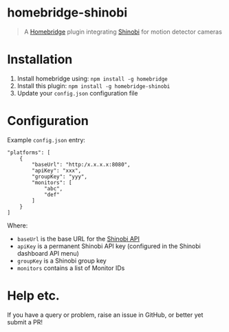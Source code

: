 # homebridge-shinobi
> A [Homebridge](https://github.com/nfarina/homebridge) plugin integrating [Shinobi](https://shinobi.video) for motion detector cameras

# Installation
1. Install homebridge using: `npm install -g homebridge`
2. Install this plugin: `npm install -g homebridge-shinobi`
3. Update your `config.json` configuration file

# Configuration
Example `config.json` entry:

```
"platforms": [
    {
        "baseUrl": "http:/x.x.x.x:8080",
        "apiKey": "xxx",
        "groupKey": "yyy",
        "monitors": [
            "abc",
            "def"
        ]
    }
]
```
Where:

* `baseUrl` is the base URL for the [Shinobi API](https://shinobi.video/docs/api)
* `apiKey` is a permanent Shinobi API key (configured in the Shinobi dashboard API menu)
* `groupKey` is a Shinobi group key
* `monitors` contains a list of Monitor IDs

# Help etc.

If you have a query or problem, raise an issue in GitHub, or better yet submit a PR!

